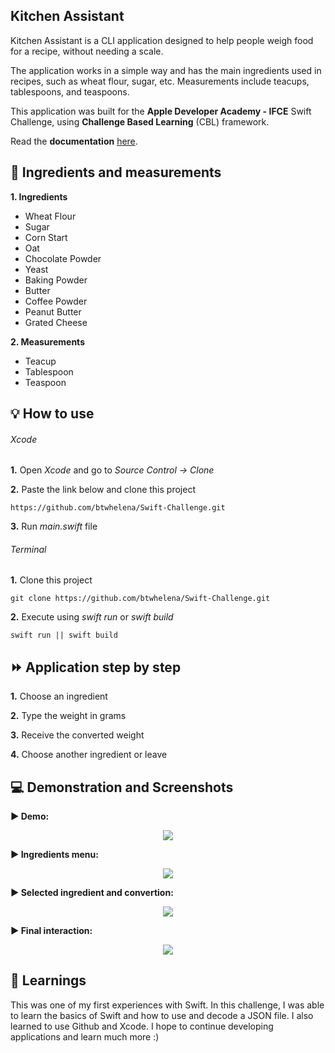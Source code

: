 
## Kitchen Assistant

Kitchen Assistant is a CLI application designed to help people weigh food for a recipe, without needing a scale.

The application works in a simple way and has the main ingredients used in recipes, such as wheat flour, sugar, etc. Measurements include teacups, tablespoons, and teaspoons.

This application was built for the **Apple Developer Academy - IFCE** Swift Challenge, using **Challenge Based Learning** (CBL) framework.

Read the **documentation** [here](https://tricolor-dinner-46b.notion.site/Swift-Challenge-Kitchen-Assistant-692420eba01b41988356d966aa2e89cc).

## 🥑 Ingredients and measurements
**1. Ingredients**
- Wheat Flour
- Sugar
- Corn Start
- Oat
- Chocolate Powder
- Yeast
- Baking Powder
- Butter
- Coffee Powder
- Peanut Butter
- Grated Cheese

**2. Measurements**
- Teacup
- Tablespoon
- Teaspoon

## 💡 How to use

###### Xcode

**1.** Open _Xcode_ and go to _Source Control -> Clone_

**2.** Paste the link below and clone this project
```
https://github.com/btwhelena/Swift-Challenge.git
```
**3.** Run _main.swift_ file

###### Terminal

**1.** Clone this project
```
git clone https://github.com/btwhelena/Swift-Challenge.git
```
**2.** Execute using _swift run_ or _swift build_
```
swift run || swift build
```

## ⏩ Application step by step

**1.** Choose an ingredient

**2.** Type the weight in grams

**3.** Receive the converted weight

**4.** Choose another ingredient or leave


## 💻 Demonstration and Screenshots

**▶︎ Demo:**
<p align="center">
  <img src="https://j.gifs.com/99A4WZ.gif" />
</p>

**▶︎ Ingredients menu:**
<p align="center">
  <img src="https://i.ibb.co/dfBHHhp/Captura-de-Tela-2022-03-28-s-10-51-54.png"/>
</p>

**▶︎ Selected ingredient and convertion:**
<p align="center">
  <img src="https://i.ibb.co/3F8j3g1/Captura-de-Tela-2022-03-28-s-10-52-10.png"/>
</p>

**▶︎ Final interaction:**
<p align="center">
  <img src="https://i.ibb.co/zPc6k2T/Captura-de-Tela-2022-03-28-s-10-52-29.png"/>
</p>

## 💭 Learnings

This was one of my first experiences with Swift. In this challenge, I was able to learn the basics of Swift and how to use and decode a JSON file. I also learned to use Github and Xcode. I hope to continue developing applications and learn much more :)
